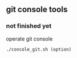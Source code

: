 ## git console tools


### not finished yet

operate git console
``` 
./concole_git.sh (option)
``` 